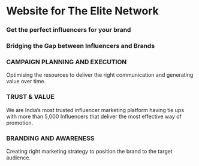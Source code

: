 # Website for The Elite Network

### Get the perfect influencers for your brand

### Bridging the Gap between Influencers and Brands

### CAMPAIGN PLANNING AND EXECUTION
Optimising the resources to deliver the right communication and generating value over time.


### TRUST & VALUE
We are India’s most trusted influencer marketing platform having tie ups with more than 5,000 Influencers that deliver the most effective way of promotion.


### BRANDING AND AWARENESS
Creating right marketing strategy to position the brand to the target audience.